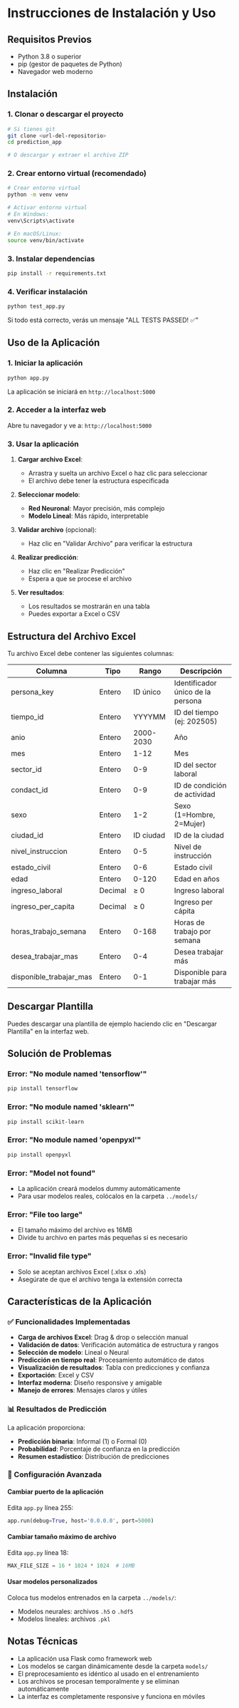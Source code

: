 # Instrucciones de Instalación y Uso

## Requisitos Previos

- Python 3.8 o superior
- pip (gestor de paquetes de Python)
- Navegador web moderno

## Instalación

### 1. Clonar o descargar el proyecto

```bash
# Si tienes git
git clone <url-del-repositorio>
cd prediction_app

# O descargar y extraer el archivo ZIP
```

### 2. Crear entorno virtual (recomendado)

```bash
# Crear entorno virtual
python -m venv venv

# Activar entorno virtual
# En Windows:
venv\Scripts\activate

# En macOS/Linux:
source venv/bin/activate
```

### 3. Instalar dependencias

```bash
pip install -r requirements.txt
```

### 4. Verificar instalación

```bash
python test_app.py
```

Si todo está correcto, verás un mensaje "ALL TESTS PASSED! ✅"

## Uso de la Aplicación

### 1. Iniciar la aplicación

```bash
python app.py
```

La aplicación se iniciará en `http://localhost:5000`

### 2. Acceder a la interfaz web

Abre tu navegador y ve a: `http://localhost:5000`

### 3. Usar la aplicación

1. **Cargar archivo Excel**: 
   - Arrastra y suelta un archivo Excel o haz clic para seleccionar
   - El archivo debe tener la estructura especificada

2. **Seleccionar modelo**:
   - **Red Neuronal**: Mayor precisión, más complejo
   - **Modelo Lineal**: Más rápido, interpretable

3. **Validar archivo** (opcional):
   - Haz clic en "Validar Archivo" para verificar la estructura

4. **Realizar predicción**:
   - Haz clic en "Realizar Predicción"
   - Espera a que se procese el archivo

5. **Ver resultados**:
   - Los resultados se mostrarán en una tabla
   - Puedes exportar a Excel o CSV

## Estructura del Archivo Excel

Tu archivo Excel debe contener las siguientes columnas:

| Columna                 | Tipo    | Rango     | Descripción                       |
| ----------------------- | ------- | --------- | --------------------------------- |
| persona_key             | Entero  | ID único  | Identificador único de la persona |
| tiempo_id               | Entero  | YYYYMM    | ID del tiempo (ej: 202505)        |
| anio                    | Entero  | 2000-2030 | Año                               |
| mes                     | Entero  | 1-12      | Mes                               |
| sector_id               | Entero  | 0-9       | ID del sector laboral             |
| condact_id              | Entero  | 0-9       | ID de condición de actividad      |
| sexo                    | Entero  | 1-2       | Sexo (1=Hombre, 2=Mujer)          |
| ciudad_id               | Entero  | ID ciudad | ID de la ciudad                   |
| nivel_instruccion       | Entero  | 0-5       | Nivel de instrucción              |
| estado_civil            | Entero  | 0-6       | Estado civil                      |
| edad                    | Entero  | 0-120     | Edad en años                      |
| ingreso_laboral         | Decimal | ≥ 0       | Ingreso laboral                   |
| ingreso_per_capita      | Decimal | ≥ 0       | Ingreso per cápita                |
| horas_trabajo_semana    | Entero  | 0-168     | Horas de trabajo por semana       |
| desea_trabajar_mas      | Entero  | 0-4       | Desea trabajar más                |
| disponible_trabajar_mas | Entero  | 0-1       | Disponible para trabajar más      |

## Descargar Plantilla

Puedes descargar una plantilla de ejemplo haciendo clic en "Descargar Plantilla" en la interfaz web.

## Solución de Problemas

### Error: "No module named 'tensorflow'"
```bash
pip install tensorflow
```

### Error: "No module named 'sklearn'"
```bash
pip install scikit-learn
```

### Error: "No module named 'openpyxl'"
```bash
pip install openpyxl
```

### Error: "Model not found"
- La aplicación creará modelos dummy automáticamente
- Para usar modelos reales, colócalos en la carpeta `../models/`

### Error: "File too large"
- El tamaño máximo del archivo es 16MB
- Divide tu archivo en partes más pequeñas si es necesario

### Error: "Invalid file type"
- Solo se aceptan archivos Excel (.xlsx o .xls)
- Asegúrate de que el archivo tenga la extensión correcta

## Características de la Aplicación

### ✅ Funcionalidades Implementadas

- **Carga de archivos Excel**: Drag & drop o selección manual
- **Validación de datos**: Verificación automática de estructura y rangos
- **Selección de modelo**: Lineal o Neural
- **Predicción en tiempo real**: Procesamiento automático de datos
- **Visualización de resultados**: Tabla con predicciones y confianza
- **Exportación**: Excel y CSV
- **Interfaz moderna**: Diseño responsive y amigable
- **Manejo de errores**: Mensajes claros y útiles

### 📊 Resultados de Predicción

La aplicación proporciona:

- **Predicción binaria**: Informal (1) o Formal (0)
- **Probabilidad**: Porcentaje de confianza en la predicción
- **Resumen estadístico**: Distribución de predicciones

### 🔧 Configuración Avanzada

#### Cambiar puerto de la aplicación
Edita `app.py` línea 255:
```python
app.run(debug=True, host='0.0.0.0', port=5000)
```

#### Cambiar tamaño máximo de archivo
Edita `app.py` línea 18:
```python
MAX_FILE_SIZE = 16 * 1024 * 1024  # 16MB
```

#### Usar modelos personalizados
Coloca tus modelos entrenados en la carpeta `../models/`:
- Modelos neurales: archivos `.h5` o `.hdf5`
- Modelos lineales: archivos `.pkl`

## Notas Técnicas

- La aplicación usa Flask como framework web
- Los modelos se cargan dinámicamente desde la carpeta `models/`
- El preprocesamiento es idéntico al usado en el entrenamiento
- Los archivos se procesan temporalmente y se eliminan automáticamente
- La interfaz es completamente responsive y funciona en móviles 